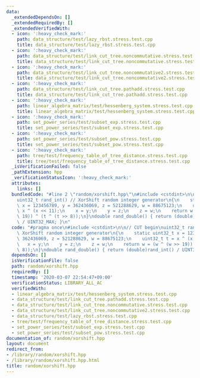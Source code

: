 ```yaml
---
data:
  _extendedDependsOn: []
  _extendedRequiredBy: []
  _extendedVerifiedWith:
  - icon: ':heavy_check_mark:'
    path: data_structure/test/lazy_rbst.stress.test.cpp
    title: data_structure/test/lazy_rbst.stress.test.cpp
  - icon: ':heavy_check_mark:'
    path: data_structure/test/link_cut_tree.noncommutative.stress.test.cpp
    title: data_structure/test/link_cut_tree.noncommutative.stress.test.cpp
  - icon: ':heavy_check_mark:'
    path: data_structure/test/link_cut_tree.noncommutative2.stress.test.cpp
    title: data_structure/test/link_cut_tree.noncommutative2.stress.test.cpp
  - icon: ':heavy_check_mark:'
    path: data_structure/test/link_cut_tree.pathadd.stress.test.cpp
    title: data_structure/test/link_cut_tree.pathadd.stress.test.cpp
  - icon: ':heavy_check_mark:'
    path: linear_algebra_matrix/test/hessenberg_system.stress.test.cpp
    title: linear_algebra_matrix/test/hessenberg_system.stress.test.cpp
  - icon: ':heavy_check_mark:'
    path: set_power_series/test/subset_exp.stress.test.cpp
    title: set_power_series/test/subset_exp.stress.test.cpp
  - icon: ':heavy_check_mark:'
    path: set_power_series/test/subset_pow.stress.test.cpp
    title: set_power_series/test/subset_pow.stress.test.cpp
  - icon: ':heavy_check_mark:'
    path: tree/test/frequency_table_of_tree_distance.stress.test.cpp
    title: tree/test/frequency_table_of_tree_distance.stress.test.cpp
  _isVerificationFailed: false
  _pathExtension: hpp
  _verificationStatusIcon: ':heavy_check_mark:'
  attributes:
    links: []
  bundledCode: "#line 2 \"random/xorshift.hpp\"\n#include <cstdint>\n\n// CUT begin\n\
    uint32_t rand_int() // XorShift random integer generator\n{\n    static uint32_t\
    \ x = 123456789, y = 362436069, z = 521288629, w = 88675123;\n    uint32_t t =\
    \ x ^ (x << 11);\n    x = y;\n    y = z;\n    z = w;\n    return w = (w ^ (w >>\
    \ 19)) ^ (t ^ (t >> 8));\n}\ndouble rand_double() { return (double)rand_int()\
    \ / UINT32_MAX; }\n"
  code: "#pragma once\n#include <cstdint>\n\n// CUT begin\nuint32_t rand_int() //\
    \ XorShift random integer generator\n{\n    static uint32_t x = 123456789, y =\
    \ 362436069, z = 521288629, w = 88675123;\n    uint32_t t = x ^ (x << 11);\n \
    \   x = y;\n    y = z;\n    z = w;\n    return w = (w ^ (w >> 19)) ^ (t ^ (t >>\
    \ 8));\n}\ndouble rand_double() { return (double)rand_int() / UINT32_MAX; }\n"
  dependsOn: []
  isVerificationFile: false
  path: random/xorshift.hpp
  requiredBy: []
  timestamp: '2020-03-07 22:54:47+09:00'
  verificationStatus: LIBRARY_ALL_AC
  verifiedWith:
  - linear_algebra_matrix/test/hessenberg_system.stress.test.cpp
  - data_structure/test/link_cut_tree.pathadd.stress.test.cpp
  - data_structure/test/link_cut_tree.noncommutative.stress.test.cpp
  - data_structure/test/link_cut_tree.noncommutative2.stress.test.cpp
  - data_structure/test/lazy_rbst.stress.test.cpp
  - tree/test/frequency_table_of_tree_distance.stress.test.cpp
  - set_power_series/test/subset_exp.stress.test.cpp
  - set_power_series/test/subset_pow.stress.test.cpp
documentation_of: random/xorshift.hpp
layout: document
redirect_from:
- /library/random/xorshift.hpp
- /library/random/xorshift.hpp.html
title: random/xorshift.hpp
---
```

